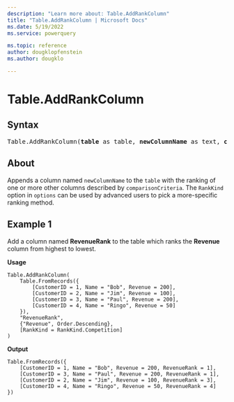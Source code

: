 ```yaml
---
description: "Learn more about: Table.AddRankColumn"
title: "Table.AddRankColumn | Microsoft Docs"
ms.date: 5/19/2022
ms.service: powerquery

ms.topic: reference
author: dougklopfenstein
ms.author: dougklo

---
```

# Table.AddRankColumn

## Syntax

<pre>
Table.AddRankColumn(<b>table</b> as table, <b>newColumnName</b> as text, <b>comparisonCriteria</b> as any, optional <b>options</b> as nullable record) as table
</pre>
  
## About

Appends a column named `newColumnName` to the `table` with the ranking of one or more other columns described by `comparisonCriteria`. The `RankKind` option in `options` can be used by advanced users to pick a more-specific ranking method.

## Example 1

Add a column named **RevenueRank** to the table which ranks the **Revenue** column from highest to lowest.

**Usage**

```powerquery-m
Table.AddRankColumn(
    Table.FromRecords({
        [CustomerID = 1, Name = "Bob", Revenue = 200],
        [CustomerID = 2, Name = "Jim", Revenue = 100],
        [CustomerID = 3, Name = "Paul", Revenue = 200],
        [CustomerID = 4, Name = "Ringo", Revenue = 50]
    }),
    "RevenueRank",
    {"Revenue", Order.Descending},
    [RankKind = RankKind.Competition]
)
```

**Output**

```powerquery-m
Table.FromRecords({
    [CustomerID = 1, Name = "Bob", Revenue = 200, RevenueRank = 1],
    [CustomerID = 3, Name = "Paul", Revenue = 200, RevenueRank = 1],
    [CustomerID = 2, Name = "Jim", Revenue = 100, RevenueRank = 3],
    [CustomerID = 4, Name = "Ringo", Revenue = 50, RevenueRank = 4]
})
```
